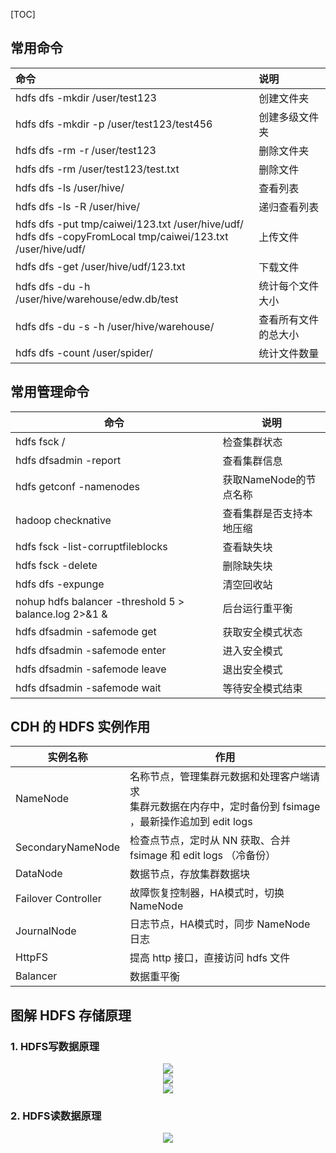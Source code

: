 [TOC]

## 常用命令

| 命令                                                         | 说明                 |
| :----------------------------------------------------------- | :------------------- |
| hdfs dfs -mkdir /user/test123                                | 创建文件夹           |
| hdfs dfs -mkdir -p /user/test123/test456                     | 创建多级文件夹       |
| hdfs dfs -rm -r /user/test123                                | 删除文件夹           |
| hdfs dfs -rm  /user/test123/test.txt                         | 删除文件             |
| hdfs dfs -ls /user/hive/                                     | 查看列表             |
| hdfs dfs -ls -R /user/hive/                                  | 递归查看列表         |
| hdfs dfs -put tmp/caiwei/123.txt /user/hive/udf/ <br>hdfs dfs -copyFromLocal tmp/caiwei/123.txt /user/hive/udf/ | 上传文件             |
| hdfs dfs -get /user/hive/udf/123.txt                         | 下载文件             |
| hdfs dfs -du -h /user/hive/warehouse/edw.db/test             | 统计每个文件大小     |
| hdfs dfs -du -s -h /user/hive/warehouse/                     | 查看所有文件的总大小 |
| hdfs dfs -count /user/spider/                                | 统计文件数量         |



## 常用管理命令

| 命令                                                  | 说明                     |
| ----------------------------------------------------- | ------------------------ |
| hdfs fsck /                                           | 检查集群状态             |
| hdfs dfsadmin -report                                 | 查看集群信息             |
| hdfs getconf -namenodes                               | 获取NameNode的节点名称   |
| hadoop checknative                                    | 查看集群是否支持本地压缩 |
| hdfs fsck -list-corruptfileblocks                     | 查看缺失块               |
| hdfs fsck -delete                                     | 删除缺失块               |
| hdfs dfs -expunge                                     | 清空回收站               |
| nohup hdfs balancer -threshold 5 > balance.log 2>&1 & | 后台运行重平衡           |
| hdfs dfsadmin -safemode get                           | 获取安全模式状态         |
| hdfs dfsadmin -safemode enter                         | 进入安全模式             |
| hdfs dfsadmin -safemode leave                         | 退出安全模式             |
| hdfs dfsadmin -safemode wait                          | 等待安全模式结束         |



## CDH 的 HDFS 实例作用

| 实例名称            | 作用                                                         |
| ------------------- | ------------------------------------------------------------ |
| NameNode            | 名称节点，管理集群元数据和处理客户端请求 <br> 集群元数据在内存中，定时备份到 fsimage ，最新操作追加到 edit logs |
| SecondaryNameNode   | 检查点节点，定时从 NN 获取、合并 fsimage 和 edit logs （冷备份） |
| DataNode            | 数据节点，存放集群数据块                                     |
| Failover Controller | 故障恢复控制器，HA模式时，切换 NameNode                      |
| JournalNode         | 日志节点，HA模式时，同步 NameNode 日志                       |
| HttpFS              | 提高 http 接口，直接访问 hdfs 文件                           |
| Balancer            | 数据重平衡                                                   |



## 图解 HDFS 存储原理

### 1. HDFS写数据原理

<div align="center"> <img  src="https://gitee.com/heibaiying/BigData-Notes/raw/master/pictures/hdfs-write-1.jpg"/> </div>

<div align="center"> <img  src="https://gitee.com/heibaiying/BigData-Notes/raw/master/pictures/hdfs-write-2.jpg"/> </div>

<div align="center"> <img  src="https://gitee.com/heibaiying/BigData-Notes/raw/master/pictures/hdfs-write-3.jpg"/> </div>



### 2. HDFS读数据原理

<div align="center"> <img  src="https://gitee.com/heibaiying/BigData-Notes/raw/master/pictures/hdfs-read-1.jpg"/> </div>
